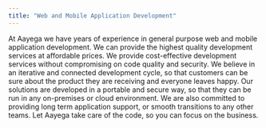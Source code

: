 ```yaml
---
title: "Web and Mobile Application Development"
---
```

At Aayega we have years of experience in general purpose web and mobile application development. We can provide the highest quality development services at affordable prices. We provide cost-effective development services without compromising on code quality and security. We believe in an iterative and connected development cycle, so that customers can be sure about the product they are receiving and everyone leaves happy. Our solutions are developed in a portable and secure way, so that they can be run in any on-premises or cloud environment. We are also committed to providing long term application support, or smooth transitions to any other teams. Let Aayega take care of the code, so you can focus on the business.
